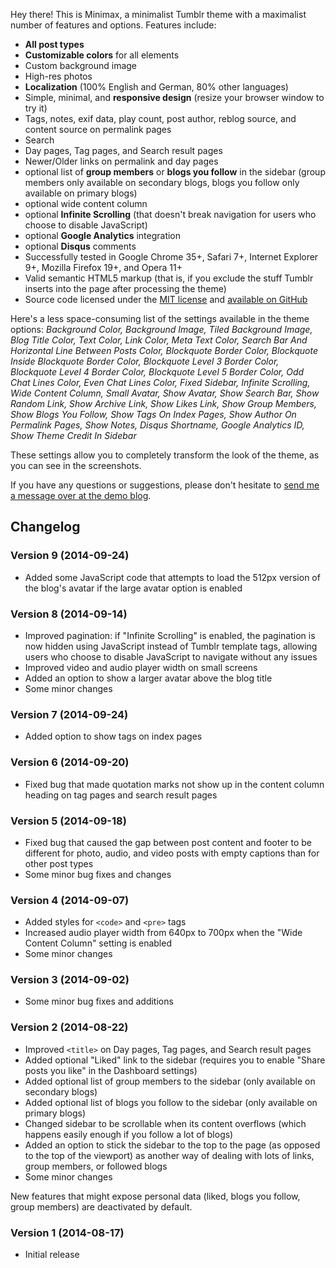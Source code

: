 Hey there! This is Minimax, a minimalist Tumblr theme with a maximalist number of features and options. Features include:

* **All post types**
* **Customizable colors** for all elements
* Custom background image
* High-res photos
* **Localization** (100% English and German, 80% other languages)
* Simple, minimal, and **responsive design** (resize your browser window to try it)
* Tags, notes, exif data, play count, post author, reblog source, and content source on permalink pages
* Search
* Day pages, Tag pages, and Search result pages
* Newer/Older links on permalink and day pages
* optional list of **group members** or **blogs you follow** in the sidebar (group members only available on secondary blogs, blogs you follow only available on primary blogs)
* optional wide content column
* optional **Infinite Scrolling** (that doesn't break navigation for users who choose to disable JavaScript)
* optional **Google Analytics** integration
* optional **Disqus** comments
* Successfully tested in Google Chrome 35+, Safari 7+, Internet Explorer 9+, Mozilla Firefox 19+, and Opera 11+
* Valid semantic HTML5 markup (that is, if you exclude the stuff Tumblr inserts into the page after processing the theme)
* Source code licensed under the [MIT license](https://github.com/doersino/Tumblr-Themes#license-mit) and [available on GitHub](https://github.com/doersino/Tumblr-Themes)

Here's a less space-consuming list of the settings available in the theme options: *Background Color, Background Image, Tiled Background Image, Blog Title Color, Text Color, Link Color, Meta Text Color, Search Bar And Horizontal Line Between Posts Color, Blockquote Border Color, Blockquote Inside Blockquote Border Color, Blockquote Level 3 Border Color, Blockquote Level 4 Border Color, Blockquote Level 5 Border Color, Odd Chat Lines Color, Even Chat Lines Color, Fixed Sidebar, Infinite Scrolling, Wide Content Column, Small Avatar, Show Avatar, Show Search Bar, Show Random Link, Show Archive Link, Show Likes Link, Show Group Members, Show Blogs You Follow, Show Tags On Index Pages, Show Author On Permalink Pages, Show Notes, Disqus Shortname, Google Analytics ID, Show Theme Credit In Sidebar*

These settings allow you to completely transform the look of the theme, as you can see in the screenshots.

If you have any questions or suggestions, please don't hesitate to [send me a message over at the demo blog](http://minimaxtheme.tumblr.com/ask).

## Changelog
### Version 9 (2014-09-24)
* Added some JavaScript code that attempts to load the 512px version of the blog's avatar if the large avatar option is enabled

### Version 8 (2014-09-14)
* Improved pagination: if "Infinite Scrolling" is enabled, the pagination is now hidden using JavaScript instead of Tumblr template tags, allowing users who choose to disable JavaScript to navigate without any issues
* Improved video and audio player width on small screens
* Added an option to show a larger avatar above the blog title
* Some minor changes

### Version 7 (2014-09-24)
* Added option to show tags on index pages

### Version 6 (2014-09-20)
* Fixed bug that made quotation marks not show up in the content column heading on tag pages and search result pages

### Version 5 (2014-09-18)
* Fixed bug that caused the gap between post content and footer to be different for photo, audio, and video posts with empty captions than for other post types
* Some minor bug fixes and changes

### Version 4 (2014-09-07)
* Added styles for `<code>` and `<pre>` tags
* Increased audio player width from 640px to 700px when the "Wide Content Column" setting is enabled
* Some minor changes

### Version 3 (2014-09-02)
* Some minor bug fixes and additions

### Version 2 (2014-08-22)
* Improved `<title>` on Day pages, Tag pages, and Search result pages
* Added optional "Liked" link to the sidebar (requires you to enable "Share posts you like" in the Dashboard settings)
* Added optional list of group members to the sidebar (only available on secondary blogs)
* Added optional list of blogs you follow to the sidebar (only available on primary blogs)
* Changed sidebar to be scrollable when its content overflows (which happens easily enough if you follow a lot of blogs)
* Added an option to stick the sidebar to the top to the page (as opposed to the top of the viewport) as another way of dealing with lots of links, group members, or followed blogs
* Some minor changes

New features that might expose personal data (liked, blogs you follow, group members) are deactivated by default.

### Version 1 (2014-08-17)
* Initial release
